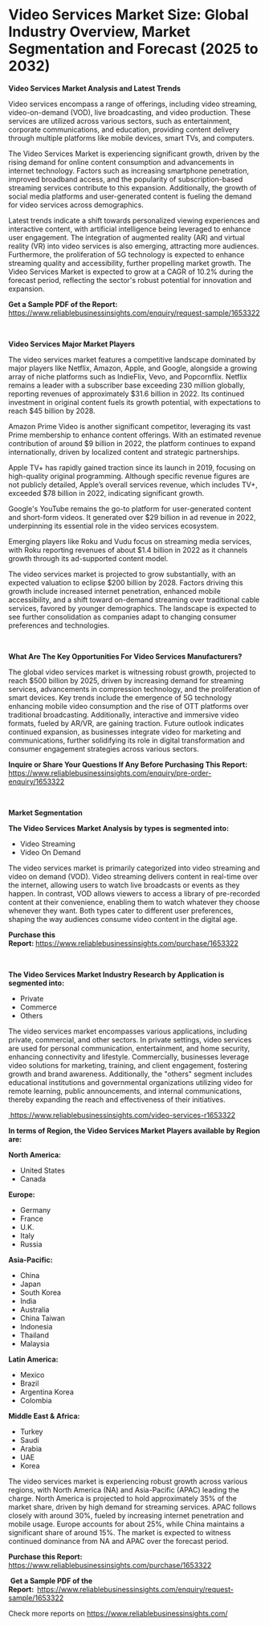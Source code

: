 <p><h1>Video Services Market Size: Global Industry Overview, Market Segmentation and Forecast (2025 to 2032)</h1></p><p><strong>Video Services Market Analysis and Latest Trends</strong></p>
<p><p>Video services encompass a range of offerings, including video streaming, video-on-demand (VOD), live broadcasting, and video production. These services are utilized across various sectors, such as entertainment, corporate communications, and education, providing content delivery through multiple platforms like mobile devices, smart TVs, and computers.</p><p>The Video Services Market is experiencing significant growth, driven by the rising demand for online content consumption and advancements in internet technology. Factors such as increasing smartphone penetration, improved broadband access, and the popularity of subscription-based streaming services contribute to this expansion. Additionally, the growth of social media platforms and user-generated content is fueling the demand for video services across demographics.</p><p>Latest trends indicate a shift towards personalized viewing experiences and interactive content, with artificial intelligence being leveraged to enhance user engagement. The integration of augmented reality (AR) and virtual reality (VR) into video services is also emerging, attracting more audiences. Furthermore, the proliferation of 5G technology is expected to enhance streaming quality and accessibility, further propelling market growth. The Video Services Market is expected to grow at a CAGR of 10.2% during the forecast period, reflecting the sector's robust potential for innovation and expansion.</p></p>
<p><strong>Get a Sample PDF of the Report:&nbsp;</strong> <a href="https://www.reliablebusinessinsights.com/enquiry/request-sample/1653322?utm_campaign=2298&utm_medium=2&utm_source=Github&utm_content=ia&utm_term=05032025&utm_id=video-services">https://www.reliablebusinessinsights.com/enquiry/request-sample/1653322</a></p>
<p>&nbsp;</p>
<p><strong>Video Services Major Market Players</strong></p>
<p><p>The video services market features a competitive landscape dominated by major players like Netflix, Amazon, Apple, and Google, alongside a growing array of niche platforms such as IndieFlix, Vevo, and Popcornflix. Netflix remains a leader with a subscriber base exceeding 230 million globally, reporting revenues of approximately $31.6 billion in 2022. Its continued investment in original content fuels its growth potential, with expectations to reach $45 billion by 2028.</p><p>Amazon Prime Video is another significant competitor, leveraging its vast Prime membership to enhance content offerings. With an estimated revenue contribution of around $9 billion in 2022, the platform continues to expand internationally, driven by localized content and strategic partnerships.</p><p>Apple TV+ has rapidly gained traction since its launch in 2019, focusing on high-quality original programming. Although specific revenue figures are not publicly detailed, Apple’s overall services revenue, which includes TV+, exceeded $78 billion in 2022, indicating significant growth.</p><p>Google's YouTube remains the go-to platform for user-generated content and short-form videos. It generated over $29 billion in ad revenue in 2022, underpinning its essential role in the video services ecosystem.</p><p>Emerging players like Roku and Vudu focus on streaming media services, with Roku reporting revenues of about $1.4 billion in 2022 as it channels growth through its ad-supported content model.</p><p>The video services market is projected to grow substantially, with an expected valuation to eclipse $200 billion by 2028. Factors driving this growth include increased internet penetration, enhanced mobile accessibility, and a shift toward on-demand streaming over traditional cable services, favored by younger demographics. The landscape is expected to see further consolidation as companies adapt to changing consumer preferences and technologies.</p></p>
<p>&nbsp;</p>
<p><strong>What Are The Key Opportunities For Video Services Manufacturers?</strong></p>
<p><p>The global video services market is witnessing robust growth, projected to reach $500 billion by 2025, driven by increasing demand for streaming services, advancements in compression technology, and the proliferation of smart devices. Key trends include the emergence of 5G technology enhancing mobile video consumption and the rise of OTT platforms over traditional broadcasting. Additionally, interactive and immersive video formats, fueled by AR/VR, are gaining traction. Future outlook indicates continued expansion, as businesses integrate video for marketing and communications, further solidifying its role in digital transformation and consumer engagement strategies across various sectors.</p></p>
<p><strong>Inquire or Share Your Questions If Any Before Purchasing This Report:</strong> <a href="https://www.reliablebusinessinsights.com/enquiry/pre-order-enquiry/1653322?utm_campaign=2298&utm_medium=2&utm_source=Github&utm_content=ia&utm_term=05032025&utm_id=video-services">https://www.reliablebusinessinsights.com/enquiry/pre-order-enquiry/1653322</a></p>
<p>&nbsp;</p>
<p><strong>Market Segmentation</strong></p>
<p><strong>The Video Services Market Analysis by types is segmented into:</strong></p>
<p><ul><li>Video Streaming</li><li>Video On Demand</li></ul></p>
<p><p>The video services market is primarily categorized into video streaming and video on demand (VOD). Video streaming delivers content in real-time over the internet, allowing users to watch live broadcasts or events as they happen. In contrast, VOD allows viewers to access a library of pre-recorded content at their convenience, enabling them to watch whatever they choose whenever they want. Both types cater to different user preferences, shaping the way audiences consume video content in the digital age.</p></p>
<p><strong>Purchase this Report:&nbsp;</strong><a href="https://www.reliablebusinessinsights.com/purchase/1653322?utm_campaign=2298&utm_medium=2&utm_source=Github&utm_content=ia&utm_term=05032025&utm_id=video-services">https://www.reliablebusinessinsights.com/purchase/1653322</a></p>
<p>&nbsp;</p>
<p><strong>The Video Services Market Industry Research by Application is segmented into:</strong></p>
<p><ul><li>Private</li><li>Commerce</li><li>Others</li></ul></p>
<p><p>The video services market encompasses various applications, including private, commercial, and other sectors. In private settings, video services are used for personal communication, entertainment, and home security, enhancing connectivity and lifestyle. Commercially, businesses leverage video solutions for marketing, training, and client engagement, fostering growth and brand awareness. Additionally, the "others" segment includes educational institutions and governmental organizations utilizing video for remote learning, public announcements, and internal communications, thereby expanding the reach and effectiveness of their initiatives.</p></p>
<p><a href="https://www.reliablebusinessinsights.com/video-services-r1653322?utm_campaign=2298&utm_medium=2&utm_source=Github&utm_content=ia&utm_term=05032025&utm_id=video-services">&nbsp;https://www.reliablebusinessinsights.com/video-services-r1653322</a></p>
<p><strong>In terms of Region, the Video Services Market Players available by Region are:</strong></p>
<p>
    <p> <strong> North America: </strong>
        <ul>
            <li>United States</li>
            <li>Canada</li>
        </ul>
        </p> 
    <p> <strong> Europe: </strong>
        <ul>
            <li>Germany</li>
            <li>France</li>
            <li>U.K.</li>
            <li>Italy</li>
            <li>Russia</li>
        </ul>
        </p> 
    <p> <strong> Asia-Pacific: </strong>
        <ul>
            <li>China</li>
            <li>Japan</li>
            <li>South Korea</li>
            <li>India</li>
            <li>Australia</li>
            <li>China Taiwan</li>
            <li>Indonesia</li>
            <li>Thailand</li>
            <li>Malaysia</li>
        </ul>
        </p> 
    <p> <strong> Latin America: </strong>
        <ul>
            <li>Mexico</li>
            <li>Brazil</li>
            <li>Argentina Korea</li>
            <li>Colombia</li>
        </ul>
        </p> 
    <p> <strong> Middle East & Africa: </strong>
        <ul>
            <li>Turkey</li>
            <li>Saudi</li>
            <li>Arabia</li>
            <li>UAE</li>
            <li>Korea</li>
        </ul>
    </p>
    </p>
<p><p>The video services market is experiencing robust growth across various regions, with North America (NA) and Asia-Pacific (APAC) leading the charge. North America is projected to hold approximately 35% of the market share, driven by high demand for streaming services. APAC follows closely with around 30%, fueled by increasing internet penetration and mobile usage. Europe accounts for about 25%, while China maintains a significant share of around 15%. The market is expected to witness continued dominance from NA and APAC over the forecast period.</p></p>
<p><strong>Purchase this Report: </strong><a href="https://www.reliablebusinessinsights.com/purchase/1653322?utm_campaign=2298&utm_medium=2&utm_source=Github&utm_content=ia&utm_term=05032025&utm_id=video-services">https://www.reliablebusinessinsights.com/purchase/1653322</a></p>
<p>&nbsp;<strong>Get a Sample PDF of the Report:&nbsp;&nbsp;</strong><a href="https://www.reliablebusinessinsights.com/enquiry/request-sample/1653322?utm_campaign=2298&utm_medium=2&utm_source=Github&utm_content=ia&utm_term=05032025&utm_id=video-services">https://www.reliablebusinessinsights.com/enquiry/request-sample/1653322</a></p>
<p><strong></strong></p>
<p>Check more reports on <a href="https://www.reliablebusinessinsights.com/?utm_campaign=2298&utm_medium=2&utm_source=Github&utm_content=ia&utm_term=05032025&utm_id=video-services">https://www.reliablebusinessinsights.com/</a></p>